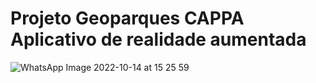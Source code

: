 # Projeto Geoparques CAPPA Aplicativo de realidade aumentada
![WhatsApp Image 2022-10-14 at 15 25 59](https://user-images.githubusercontent.com/44379869/196066280-53d6c673-c360-4f89-9cbd-f99b02699f10.jpeg)
